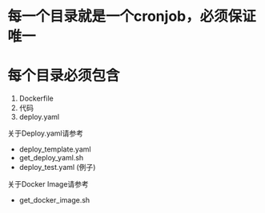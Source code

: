 # 每一个目录就是一个cronjob，必须保证唯一

# 每个目录必须包含
1. Dockerfile
2. 代码
3. deploy.yaml

关于Deploy.yaml请参考
- deploy_template.yaml
- get_deploy_yaml.sh
- deploy_test.yaml (例子)

关于Docker Image请参考
- get_docker_image.sh
